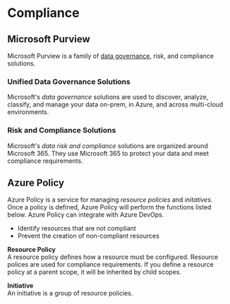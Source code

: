 # Compliance

## Microsoft Purview
Microsoft Purview is a family of [data governance](/security/concepts/data-governance/README.md), risk, and compliance solutions. 

### Unified Data Governance Solutions
Microsoft's *data governance* solutions are used to discover, analyze, classify, and manage your data on-prem, in Azure, and across multi-cloud environments. 

### Risk and Compliance Solutions
Microsoft's *data risk and compliance* solutions are organized around Microsoft 365. They use Microsoft 365 to protect your data and meet compliance requirements. 

## Azure Policy
Azure Policy is a service for managing *resource policies* and *initatives*. Once a policy is defined, Azure Policy will perform the functions listed below. Azure Policy can integrate with Azure DevOps. 
* Identify resources that are not compliant
* Prevent the creation of non-compliant resources 

**Resource Policy**  
A resource policy defines how a resource must be configured. Resource polices are used for compliance requirements. If you define a resource policy at a parent scope, it will be inherited by child scopes. 

**Initiative**  
An initiative is a group of resource policies. 